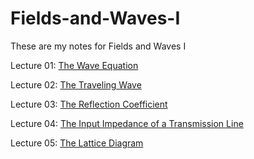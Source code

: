 # Fields-and-Waves-I

These are my notes for Fields and Waves I

Lecture 01: [The Wave Equation](Fields-and-Waves-I-Lecture-Notes/Lecture_01_The_Wave_Equation.pdf)

Lecture 02: [The Traveling Wave](Fields-and-Waves-I-Lecture-Notes/Fields_and_Waves_I_Lecture_02_The_Traveling_Wave.pdf)

Lecture 03: [The Reflection Coefficient](Fields-and-Waves-I-Lecture-Notes/Fields_and_Waves_I_Lecture_03_The_Reflection_Coefficient.pdf)

Lecture 04: [The Input Impedance of a Transmission Line](Fields-and-Waves-I-Lecture-Notes/Fields_and_Waves_I_Lecture_04_The_Input_Impedance_of_a_Transmission_Line.pdf)

Lecture 05: [The Lattice Diagram](Fields-and-Waves-I-Lecture-Notes/Fields_and_Waves_I_Lecture_05_The_Lattice_Diagram.pdf)




